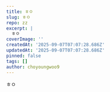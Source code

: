 ```yaml
---
title: ㅎㅇ
slug: ㅎㅇ
repo: zz
excerpt: |
  ㅎㅇ
coverImage: ''
createdAt: '2025-09-07T07:07:28.686Z'
updatedAt: '2025-09-07T07:07:28.686Z'
pinned: false
tags: []
author: choyoungwoo9
---
```

ㅎㅇ
